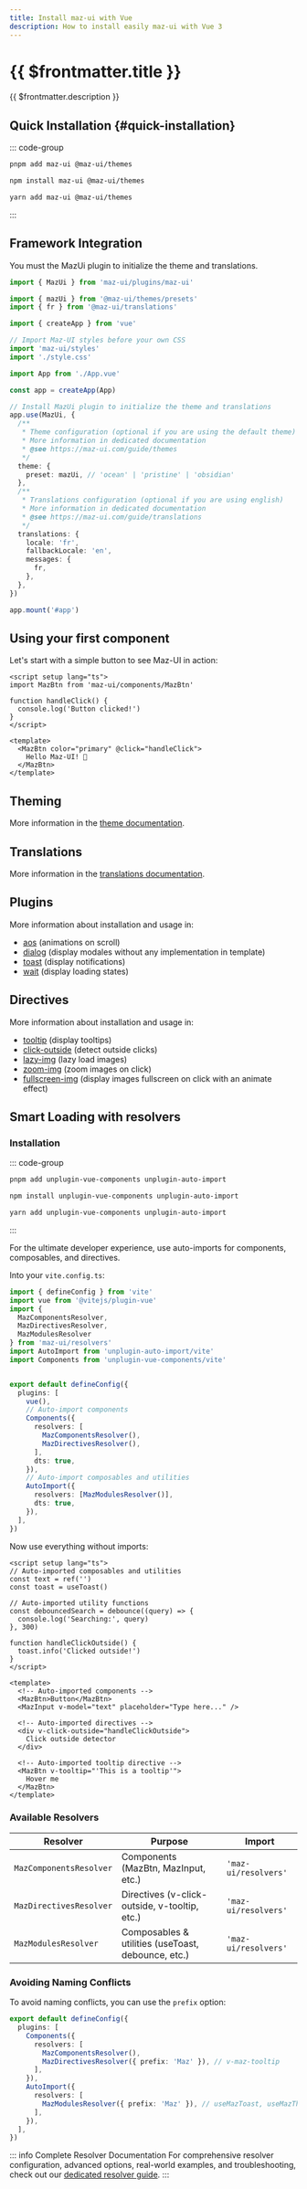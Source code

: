 ```yaml
---
title: Install maz-ui with Vue
description: How to install easily maz-ui with Vue 3
---
```


# {{ $frontmatter.title }}

{{ $frontmatter.description }}

## Quick Installation {#quick-installation}

::: code-group

```bash [pnpm]
pnpm add maz-ui @maz-ui/themes
```

```bash [npm]
npm install maz-ui @maz-ui/themes
```

```bash [yarn]
yarn add maz-ui @maz-ui/themes
```

:::

## Framework Integration

You must the MazUi plugin to initialize the theme and translations.

```typescript
import { MazUi } from 'maz-ui/plugins/maz-ui'

import { mazUi } from '@maz-ui/themes/presets'
import { fr } from '@maz-ui/translations'

import { createApp } from 'vue'

// Import Maz-UI styles before your own CSS
import 'maz-ui/styles'
import './style.css'

import App from './App.vue'

const app = createApp(App)

// Install MazUi plugin to initialize the theme and translations
app.use(MazUi, {
  /**
   * Theme configuration (optional if you are using the default theme)
   * More information in dedicated documentation
   * @see https://maz-ui.com/guide/themes
   */
  theme: {
    preset: mazUi, // 'ocean' | 'pristine' | 'obsidian'
  },
  /**
   * Translations configuration (optional if you are using english)
   * More information in dedicated documentation
   * @see https://maz-ui.com/guide/translations
   */
  translations: {
    locale: 'fr',
    fallbackLocale: 'en',
    messages: {
      fr,
    },
  },
})

app.mount('#app')
```

## Using your first component

Let's start with a simple button to see Maz-UI in action:

```vue
<script setup lang="ts">
import MazBtn from 'maz-ui/components/MazBtn'

function handleClick() {
  console.log('Button clicked!')
}
</script>

<template>
  <MazBtn color="primary" @click="handleClick">
    Hello Maz-UI! 👋
  </MazBtn>
</template>
```

## Theming

More information in the [theme documentation](/guide/themes).

## Translations

More information in the [translations documentation](/guide/translations).

## Plugins

More information about installation and usage in:
- [aos](./../plugins/aos.md) (animations on scroll)
- [dialog](./../plugins/dialog.md) (display modales without any implementation in template)
- [toast](./../plugins/toast.md) (display notifications)
- [wait](./../plugins/wait.md) (display loading states)

## Directives

More information about installation and usage in:
- [tooltip](./../directives/tooltip.md) (display tooltips)
- [click-outside](./../directives/click-outside.md) (detect outside clicks)
- [lazy-img](./../directives/lazy-img.md) (lazy load images)
- [zoom-img](./../directives/zoom-img.md) (zoom images on click)
- [fullscreen-img](./../directives/fullscreen-img.md) (display images fullscreen on click with an animate effect)

## Smart Loading with resolvers

### Installation

::: code-group

```bash [pnpm]
pnpm add unplugin-vue-components unplugin-auto-import
```

```bash [npm]
npm install unplugin-vue-components unplugin-auto-import
```

```bash [yarn]
yarn add unplugin-vue-components unplugin-auto-import
```

:::

For the ultimate developer experience, use auto-imports for components, composables, and directives.

Into your `vite.config.ts`:

```typescript
import { defineConfig } from 'vite'
import vue from '@vitejs/plugin-vue'
import {
  MazComponentsResolver,
  MazDirectivesResolver,
  MazModulesResolver
} from 'maz-ui/resolvers'
import AutoImport from 'unplugin-auto-import/vite'
import Components from 'unplugin-vue-components/vite'


export default defineConfig({
  plugins: [
    vue(),
    // Auto-import components
    Components({
      resolvers: [
        MazComponentsResolver(),
        MazDirectivesResolver(),
      ],
      dts: true,
    }),
    // Auto-import composables and utilities
    AutoImport({
      resolvers: [MazModulesResolver()],
      dts: true,
    }),
  ],
})
```

Now use everything without imports:

```vue
<script setup lang="ts">
// Auto-imported composables and utilities
const text = ref('')
const toast = useToast()

// Auto-imported utility functions
const debouncedSearch = debounce((query) => {
  console.log('Searching:', query)
}, 300)

function handleClickOutside() {
  toast.info('Clicked outside!')
}
</script>

<template>
  <!-- Auto-imported components -->
  <MazBtn>Button</MazBtn>
  <MazInput v-model="text" placeholder="Type here..." />

  <!-- Auto-imported directives -->
  <div v-click-outside="handleClickOutside">
    Click outside detector
  </div>

  <!-- Auto-imported tooltip directive -->
  <MazBtn v-tooltip="'This is a tooltip'">
    Hover me
  </MazBtn>
</template>
```

### Available Resolvers

| Resolver                | Purpose                                            | Import               |
| ----------------------- | -------------------------------------------------- | -------------------- |
| `MazComponentsResolver` | Components (MazBtn, MazInput, etc.)                | `'maz-ui/resolvers'` |
| `MazDirectivesResolver` | Directives (v-click-outside, v-tooltip, etc.)      | `'maz-ui/resolvers'` |
| `MazModulesResolver`    | Composables & utilities (useToast, debounce, etc.) | `'maz-ui/resolvers'` |

### Avoiding Naming Conflicts

To avoid naming conflicts, you can use the `prefix` option:

```typescript
export default defineConfig({
  plugins: [
    Components({
      resolvers: [
        MazComponentsResolver(),
        MazDirectivesResolver({ prefix: 'Maz' }), // v-maz-tooltip
      ],
    }),
    AutoImport({
      resolvers: [
        MazModulesResolver({ prefix: 'Maz' }), // useMazToast, useMazTheme
      ],
    }),
  ],
})
```

::: info Complete Resolver Documentation
For comprehensive resolver configuration, advanced options, real-world examples, and troubleshooting, check out our [dedicated resolver guide](/guide/resolvers).
:::
